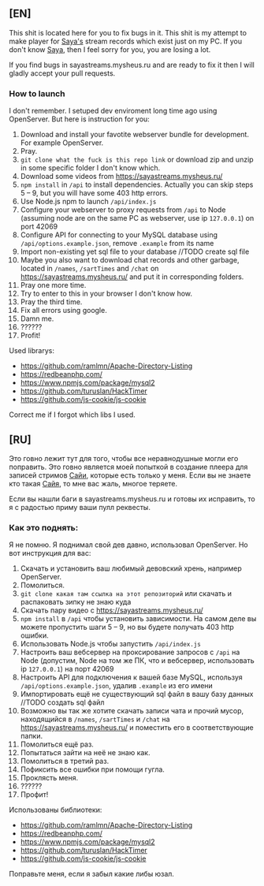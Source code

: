 ## \[EN]
This shit is located here for you to fix bugs in it.
This shit is my attempt to make player for [Saya's](https://www.youtube.com/c/TheSayaScarlet) stream records which exist just on my PC.
If you don't know [Saya](https://www.youtube.com/c/TheSayaScarlet), then I feel sorry for you, you are losing a lot.

If you find bugs in sayastreams.mysheus.ru and are ready to fix it then I will gladly accept your pull requests.

### How to launch
I don't remember. I setuped dev enviroment long time ago using OpenServer. But here is instruction for you:
1. Download and install your favotite webserver bundle for development. For example OpenServer.
2. Pray.
3. `git clone what the fuck is this repo link` or download zip and unzip in some specific folder I don't know which.
4. Download some videos from https://sayastreams.mysheus.ru/
5. `npm install` in `/api` to install dependencies. Actually you can skip steps 5 – 9, but you will have some 403 http errors.
6. Use Node.js npm to launch `/api/index.js`
7. Configure your webserver to proxy requests from `/api` to Node (assuming node are on the same PC as webserver, use ip `127.0.0.1`) on port 42069
8. Configure API for connecting to your MySQL database using `/api/options.example.json`, remove `.example` from its name
9. Import non-existing yet sql file to your database //TODO create sql file
10. Maybe you also want to download chat records and other garbage, located in `/names`, `/sartTimes` and `/chat` on https://sayastreams.mysheus.ru/ and put it in corresponding folders.
11. Pray one more time.
12. Try to enter to this in your browser I don't know how.
13. Pray the third time.
14. Fix all errors using google.
15. Damn me.
16. ??????
17. Profit!

Used librarys:
* https://github.com/ramlmn/Apache-Directory-Listing
* https://redbeanphp.com/
* https://www.npmjs.com/package/mysql2
* https://github.com/turuslan/HackTimer
* https://github.com/js-cookie/js-cookie

Correct me if I forgot which libs I used.
## \[RU]
Это говно лежит тут для того, чтобы все неравнодушные могли его поправить.
Это говно является моей попыткой в создание плеера для записей стримов [Сайи](https://www.youtube.com/c/TheSayaScarlet), которые есть только у меня.
Если вы не знаете кто такая [Сайя](https://www.youtube.com/c/TheSayaScarlet), то мне вас жаль, многое теряете.

Если вы нашли баги в sayastreams.mysheus.ru и готовы их исправить, то я с радостью приму ваши пулл реквесты.

### Как это поднять:
Я не помню. Я поднимал свой дев давно, использовал OpenServer. Но вот инструкция для вас:
1. Скачать и установить ваш любимый девовский хрень, например OpenServer.
2. Помолиться.
3. `git clone какая там ссылка на этот репозиторий` или скачать и распаковать зипку не знаю куда
4. Скачать пару видео с https://sayastreams.mysheus.ru/
5. `npm install` в `/api` чтобы установить зависимости. На самом деле вы можете пропустить шаги 5 – 9, но вы будете получать 403 http ошибки.
5. Использовать Node.js чтобы запустить `/api/index.js`
6. Настроить ваш вебсервер на проксирование запросов с `/api` на Node (допустим, Node на том же ПК, что и вебсервер, использовать ip `127.0.0.1`) на порт 42069
7. Настроить API для подключения к вашей базе MySQL, используя `/api/options.example.json`, удалив `.example` из его имени
8. Импортировать ещё не существующий sql файл в вашу базу данных //TODO создать sql файл
9. Возможно вы так же хотите скачать записи чата и прочий мусор, находящийся в `/names`, `/sartTimes` и `/chat` на https://sayastreams.mysheus.ru/ и поместить его в соответствующие папки.
10. Помолиться ещё раз.
11. Попытаться зайти на неё не знаю как.
12. Помолиться в третий раз.
13. Пофиксить все ошибки при помощи гугла.
14. Проклясть меня.
15. ??????
16. Профит!

Использованы библиотеки:
* https://github.com/ramlmn/Apache-Directory-Listing
* https://redbeanphp.com/
* https://www.npmjs.com/package/mysql2
* https://github.com/turuslan/HackTimer
* https://github.com/js-cookie/js-cookie

Поправьте меня, если я забыл какие либы юзал.
